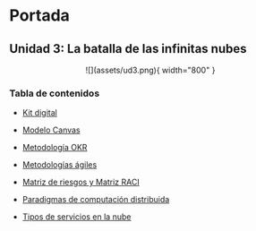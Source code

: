 # Portada

## Unidad 3: La batalla de las infinitas nubes

<center>
![](assets/ud3.png){ width="800" }
</center>

### Tabla de contenidos

* [Kit digital](kit.md)

* [Modelo Canvas](canvas.md)

* [Metodología OKR](okr.md)

* [Metodologías ágiles](agiles.md)

* [Matriz de riesgos y Matriz RACI](matrices.md)

* [Paradigmas de computación distribuida](cloud.md)

* [Tipos de servicios en la nube](servicios.md)